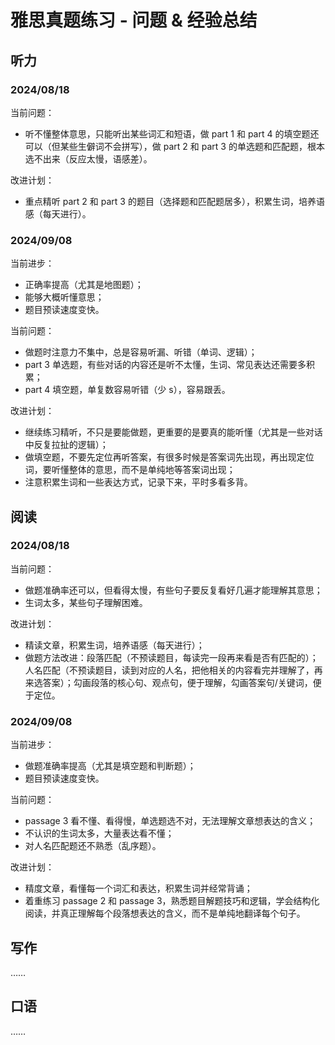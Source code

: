 # 雅思真题练习 - 问题 & 经验总结

## 听力

### 2024/08/18

当前问题：

- 听不懂整体意思，只能听出某些词汇和短语，做 part 1 和 part 4 的填空题还可以（但某些生僻词不会拼写），做 part 2 和 part 3 的单选题和匹配题，根本选不出来（反应太慢，语感差）。

改进计划：

- 重点精听 part 2 和 part 3 的题目（选择题和匹配题居多），积累生词，培养语感（每天进行）。

### 2024/09/08

当前进步：

- 正确率提高（尤其是地图题）；
- 能够大概听懂意思；
- 题目预读速度变快。

当前问题：

- 做题时注意力不集中，总是容易听漏、听错（单词、逻辑）；
- part 3 单选题，有些对话的内容还是听不太懂，生词、常见表达还需要多积累；
- part 4 填空题，单复数容易听错（少 s），容易跟丢。

改进计划：

- 继续练习精听，不只是要能做题，更重要的是要真的能听懂（尤其是一些对话中反复拉扯的逻辑）；
- 做填空题，不要先定位再听答案，有很多时候是答案词先出现，再出现定位词，要听懂整体的意思，而不是单纯地等答案词出现；
- 注意积累生词和一些表达方式，记录下来，平时多看多背。

## 阅读

### 2024/08/18

当前问题：

- 做题准确率还可以，但看得太慢，有些句子要反复看好几遍才能理解其意思；
- 生词太多，某些句子理解困难。

改进计划：

- 精读文章，积累生词，培养语感（每天进行）；
- 做题方法改进：段落匹配（不预读题目，每读完一段再来看是否有匹配的）；人名匹配（不预读题目，读到对应的人名，把他相关的内容看完并理解了，再来选答案）；勾画段落的核心句、观点句，便于理解，勾画答案句/关键词，便于定位。

### 2024/09/08

当前进步：

- 做题准确率提高（尤其是填空题和判断题）；
- 题目预读速度变快。

当前问题：

- passage 3 看不懂、看得慢，单选题选不对，无法理解文章想表达的含义；
- 不认识的生词太多，大量表达看不懂；
- 对人名匹配题还不熟悉（乱序题）。

改进计划：

- 精度文章，看懂每一个词汇和表达，积累生词并经常背诵；
- 着重练习 passage 2 和 passage 3，熟悉题目解题技巧和逻辑，学会结构化阅读，并真正理解每个段落想表达的含义，而不是单纯地翻译每个句子。

## 写作

……

## 口语

……
